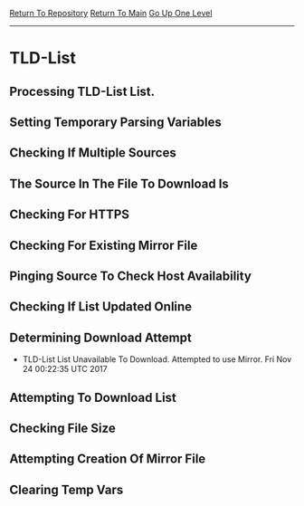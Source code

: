 [Return To Repository](https://github.com/deathbybandaid/piholeparser/)
[Return To Main](https://github.com/deathbybandaid/piholeparser/blob/master/RecentRunLogs/Mainlog.md)
[Go Up One Level](https://github.com/deathbybandaid/piholeparser/blob/master/RecentRunLogs/TopLevelScripts/15-Processing-Top-Level-Domains.md)
____________________________________
# TLD-List
## Processing TLD-List List.
## Setting Temporary Parsing Variables
## Checking If Multiple Sources
## The Source In The File To Download Is
## Checking For HTTPS
## Checking For Existing Mirror File
## Pinging Source To Check Host Availability
## Checking If List Updated Online
## Determining Download Attempt
* TLD-List List Unavailable To Download. Attempted to use Mirror. Fri Nov 24 00:22:35 UTC 2017
## Attempting To Download List
## Checking File Size
## Attempting Creation Of Mirror File
## Clearing Temp Vars
